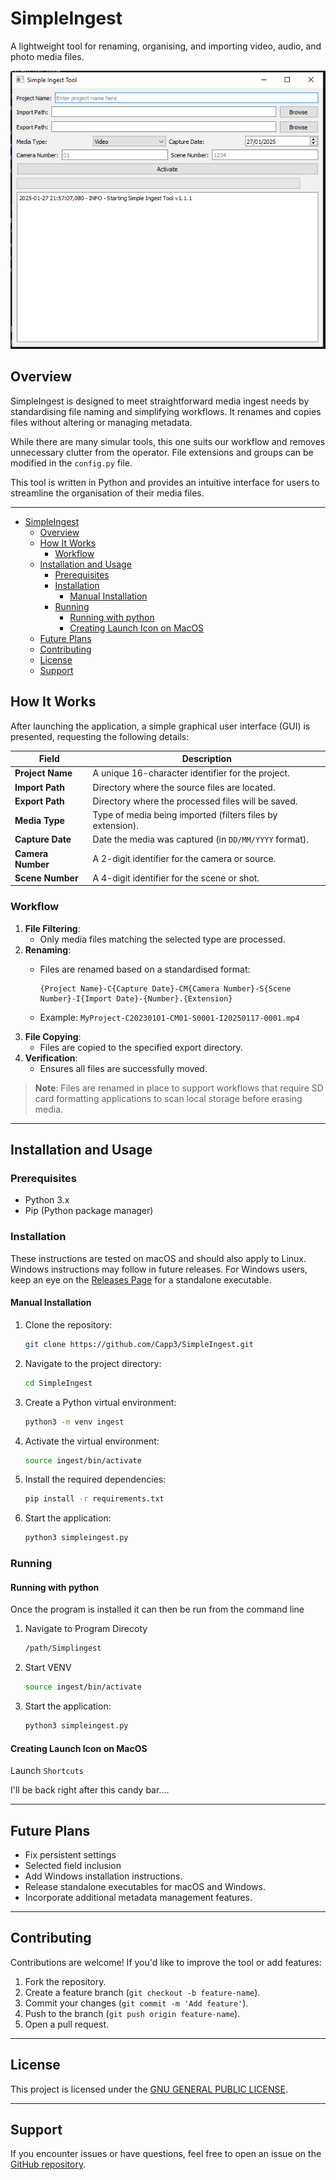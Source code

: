 # SimpleIngest

A lightweight tool for renaming, organising, and importing video, audio, and photo media files.

![Interface](/images/simpleingest.PNG)

## Overview

SimpleIngest is designed to meet straightforward media ingest needs by standardising file naming and simplifying workflows. It renames and copies files without altering or managing metadata.

While there are many simular tools, this one suits our workflow and removes unnecessary clutter from the operator. File extensions and groups can be modified in the `config.py` file.

This tool is written in Python and provides an intuitive interface for users to streamline the organisation of their media files.

---

- [SimpleIngest](#simpleingest)
  - [Overview](#overview)
  - [How It Works](#how-it-works)
    - [Workflow](#workflow)
  - [Installation and Usage](#installation-and-usage)
    - [Prerequisites](#prerequisites)
    - [Installation](#installation)
      - [Manual Installation](#manual-installation)
    - [Running](#running)
      - [Running with python](#running-with-python)
      - [Creating Launch Icon on MacOS](#creating-launch-icon-on-macos)
  - [Future Plans](#future-plans)
  - [Contributing](#contributing)
  - [License](#license)
  - [Support](#support)

## How It Works

After launching the application, a simple graphical user interface (GUI) is presented, requesting the following details:

| Field         | Description                                                                 |
|---------------|-----------------------------------------------------------------------------|
| **Project Name**  | A unique 16-character identifier for the project.                        |
| **Import Path**   | Directory where the source files are located.                            |
| **Export Path**   | Directory where the processed files will be saved.                       |
| **Media Type**    | Type of media being imported (filters files by extension).               |
| **Capture Date**  | Date the media was captured (in `DD/MM/YYYY` format).                    |
| **Camera Number** | A 2-digit identifier for the camera or source.                           |
| **Scene Number**  | A 4-digit identifier for the scene or shot.                              |

### Workflow

1. **File Filtering**:
   - Only media files matching the selected type are processed.
2. **Renaming**:
   - Files are renamed based on a standardised format:

     ```text
     {Project Name}-C{Capture Date}-CM{Camera Number}-S{Scene Number}-I{Import Date}-{Number}.{Extension}
     ```

   - Example: `MyProject-C20230101-CM01-S0001-I20250117-0001.mp4`
3. **File Copying**:
   - Files are copied to the specified export directory.
4. **Verification**:
   - Ensures all files are successfully moved.

> **Note**: Files are renamed in place to support workflows that require SD card formatting applications to scan local storage before erasing media.

---

## Installation and Usage

### Prerequisites

- Python 3.x
- Pip (Python package manager)

### Installation

These instructions are tested on macOS and should also apply to Linux. Windows instructions may follow in future releases. For Windows users, keep an eye on the [Releases Page](https://github.com/Capp3/SimpleIngest/releases) for a standalone executable.

#### Manual Installation

1. Clone the repository:

   ```bash
   git clone https://github.com/Capp3/SimpleIngest.git
   ```

2. Navigate to the project directory:

   ```bash
   cd SimpleIngest
   ```

3. Create a Python virtual environment:

   ```bash
   python3 -m venv ingest
   ```

4. Activate the virtual environment:

   ```bash
   source ingest/bin/activate
   ```

5. Install the required dependencies:

   ```bash
   pip install -r requirements.txt
   ```

6. Start the application:

   ```bash
   python3 simpleingest.py
   ```

### Running

#### Running with python

Once the program is installed it can then be run from the command line

1. Navigate to Program Direcoty

   ```bash
   /path/Simplingest
   ```

2. Start VENV

   ```bash
   source ingest/bin/activate
   ```

3. Start the application:

   ```bash
   python3 simpleingest.py
   ```

#### Creating Launch Icon on MacOS

Launch `Shortcuts`

I'll be back right after this candy bar....

---

## Future Plans

- Fix persistent settings
- Selected field inclusion
- Add Windows installation instructions.
- Release standalone executables for macOS and Windows.
- Incorporate additional metadata management features.

---

## Contributing

Contributions are welcome! If you'd like to improve the tool or add features:

1. Fork the repository.
2. Create a feature branch (`git checkout -b feature-name`).
3. Commit your changes (`git commit -m 'Add feature'`).
4. Push to the branch (`git push origin feature-name`).
5. Open a pull request.

---

## License

This project is licensed under the [GNU GENERAL PUBLIC LICENSE](LICENSE).

---

## Support

If you encounter issues or have questions, feel free to open an issue on the [GitHub repository](https://github.com/Capp3/SimpleIngest/issues).

